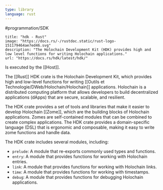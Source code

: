 ```yaml
---
type: library
language: rust
---
```


#programmation/SDK 

```embed
title: "hdk - Rust"
image: "https://docs.rs/-/rustdoc.static/rust-logo-151179464ae7ed46.svg"
description: "The Holochain Development Kit (HDK) provides high and low level functions for writing Holochain applications."
url: "https://docs.rs/hdk/latest/hdk/"
```

Is executed by the [[Host]].

The [[Rust]] HDK crate is the Holochain Development Kit, which provides high and low-level functions for writing [[Outils et Technologie/DWeb/Holochain/Holochain]] applications. Holochain is a distributed computing platform that allows developers to build decentralized applications (dApps) that are secure, scalable, and resilient.

The HDK crate provides a set of tools and libraries that make it easier to develop Holochain [[Zome]], which are the building blocks of Holochain applications. Zomes are self-contained modules that can be combined to create complex applications. The HDK crate provides a domain-specific language (DSL) that is ergonomic and composable, making it easy to write zome functions and handle data.

The HDK crate includes several modules, including:

- `prelude`: A module that re-exports commonly used types and functions.
- `entry`: A module that provides functions for working with Holochain entries.
- `link`: A module that provides functions for working with Holochain links.
- `time`: A module that provides functions for working with timestamps.
- `debug`: A module that provides functions for debugging Holochain applications.